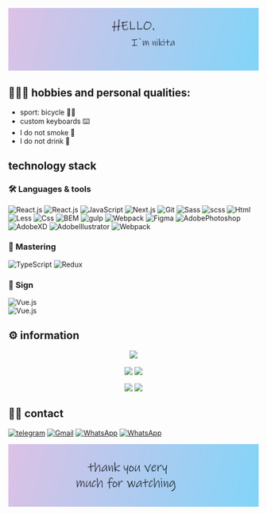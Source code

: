 ![HEADER](https://github.com/LavlinskiyNikita/LavlinskiyNikita/blob/main/img/Frame2.png)
## 👨🏻‍💻  hobbies and personal qualities:
 - sport: bicycle 🚴‍♂️
 - custom keyboards ⌨️ 
 - I do not smoke 🚬
 - I do not drink  🍾

## technology stack
### 🛠 Languages & tools
![React.js](https://img.shields.io/badge/-React-414141?style=for-the-badge&logo=React)
![React.js](https://img.shields.io/badge/-ReactRouter-414141?style=for-the-badge&logo=React-router)
![JavaScript](https://img.shields.io/badge/-JavaScript-414141?style=for-the-badge&logo=JavaScript)
![Next.js](https://img.shields.io/badge/-Next-414141?style=for-the-badge&logo=Next.js)
![Git](https://img.shields.io/badge/-Git-414141?style=for-the-badge&logo=Git)
![Sass](https://img.shields.io/badge/-Scss-414141?style=for-the-badge&logo=Sass)
![scss](https://img.shields.io/badge/-Sass-414141?style=for-the-badge&logo=Sass)
![Html](https://img.shields.io/badge/-Less-414141?style=for-the-badge&logo=Less)
![Less](https://img.shields.io/badge/-Html-414141?style=for-the-badge&logo=HTML5)
![Css](https://img.shields.io/badge/-CSS-414141?style=for-the-badge&logo=CSS3&logoColor=1572B6)
![BEM](https://img.shields.io/badge/-BEM-414141?style=for-the-badge&logo=BEM)
![gulp](https://img.shields.io/badge/-gulp-414141?style=for-the-badge&logo=gulp)
![Webpack](https://img.shields.io/badge/-Webpack-414141?style=for-the-badge&logo=Webpack)
![Figma](https://img.shields.io/badge/-Figma-414141?style=for-the-badge&logo=Figma)
![AdobePhotoshop](https://img.shields.io/badge/-Photoshop-414141?style=for-the-badge&logo=AdobePhotoshop)
![AdobeXD](https://img.shields.io/badge/-AdobeXD-414141?style=for-the-badge&logo=AdobeXD)
![AdobeIllustrator](https://img.shields.io/badge/-Illustrator-414141?style=for-the-badge&logo=AdobeIllustrator)
![Webpack](https://img.shields.io/badge/-Layout-414141?style=for-the-badge)

### 🔨 Mastering
![TypeScript](https://img.shields.io/badge/-TypeScript-414141?style=for-the-badge&logo=TypeScript)
![Redux](https://img.shields.io/badge/-Redux-414141?style=for-the-badge&logo=Redux)

### 👷 Sign
![Vue.js](https://img.shields.io/badge/-Vue2,3-414141?style=for-the-badge&logo=Vue.js)  
![Vue.js](https://img.shields.io/badge/Axios-414141?style=for-the-badge&logo=Axios.js)

## ⚙️ information
<div align="center">

![](https://github-profile-summary-cards.vercel.app/api/cards/profile-details?username=LavlinskiyNikita&theme=zenburn)

![](https://github-profile-summary-cards.vercel.app/api/cards/most-commit-language?username=LavlinskiyNikita&theme=zenburn)
![](https://github-profile-summary-cards.vercel.app/api/cards/repos-per-language?username=LavlinskiyNikita&theme=zenburn)

![](https://github-profile-summary-cards.vercel.app/api/cards/stats?username=LavlinskiyNikita&theme=zenburn)
![](https://github-profile-summary-cards.vercel.app/api/cards/productive-time?username=LavlinskiyNikita&theme=zenburn)

</div>

## 🤝🏻 contact
[![telegram](https://img.shields.io/badge/-telegram-414141?style=for-the-badge&logo=Telegram)](https://t.me/Prostinikita)
[![Gmail](https://img.shields.io/badge/-Gmail-414141?style=for-the-badge&logo=Gmail)](https://nikitalav21lin@gmail.com)
[![WhatsApp](https://img.shields.io/badge/-WhatsApp-414141?style=for-the-badge&logo=WhatsApp)](https://wa.me/qr/CPLCIMQBG3X6P1)
[![WhatsApp](https://img.shields.io/badge/-HH.ru-414141?style=for-the-badge&logo=HH.ru)](https://voronezh.hh.ru/resume/3bed7d9aff096a7da00039ed1f4d4639647956)

![FOOTER](https://github.com/LavlinskiyNikita/LavlinskiyNikita/blob/main/img/Frame3.png)
